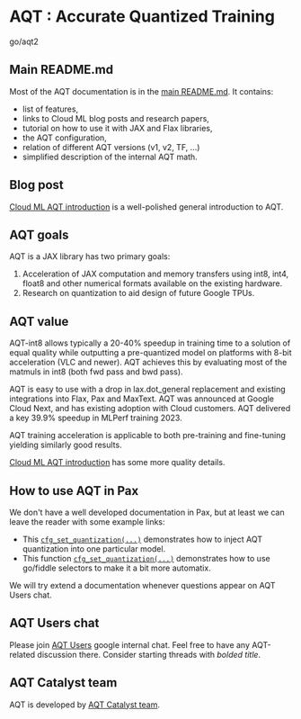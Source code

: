 # AQT : Accurate Quantized Training

go/aqt2

## Main README.md

Most of the AQT documentation is in the [main README.md](../README.md). It
contains:

-   list of features,
-   links to Cloud ML blog posts and research papers,
-   tutorial on how to use it with JAX and Flax libraries,
-   the AQT configuration,
-   relation of different AQT versions (v1, v2, TF, ...)
-   simplified description of the internal AQT math.

## Blog post

[Cloud ML AQT introduction](https://cloud.google.com/blog/products/compute/accurate-quantized-training-aqt-for-tpu-v5e/)
is a well-polished general introduction to AQT.

## AQT goals

AQT is a JAX library has two primary goals:

1.  Acceleration of JAX computation and memory transfers using int8, int4,
    float8 and other numerical formats available on the existing hardware.
1.  Research on quantization to aid design of future Google TPUs.

## AQT value

AQT-int8 allows typically a 20-40% speedup in training time to a solution of
equal quality while outputting a pre-quantized model on platforms with 8-bit
acceleration (VLC and newer). AQT achieves this by evaluating most of the
matmuls in int8 (both fwd pass and bwd pass).

AQT is easy to use with a drop in lax.dot_general replacement and existing
integrations into Flax, Pax and MaxText. AQT was announced at Google Cloud Next,
and has existing adoption with Cloud customers. AQT delivered a key 39.9%
speedup in MLPerf training 2023.

AQT training acceleration is applicable to both pre-training and fine-tuning
yielding similarly good results.

[Cloud ML AQT introduction](https://cloud.google.com/blog/products/compute/accurate-quantized-training-aqt-for-tpu-v5e/)
has some more quality details.

## How to use AQT in Pax

We don't have a well developed documentation in Pax, but at least we can leave
the reader with some example links:

-   This
    [`cfg_set_quantization(...)`](http://google3/nlp/mum/pax/quantization/experiments.py;l=50;rcl=584723066)
    demonstrates how to inject AQT quantization into one particular model.
-   This function
    [`cfg_set_quantization(...)`](http://google3/intelligence/mobile_llms/pax/ulm/pretrain.py;l=354;rcl=584722680)
    demonstrates how to use go/fiddle selectors to make it a bit more automatix.

We will try extend a documentation whenever questions appear on AQT Users chat.

## AQT Users chat

Please join [AQT Users](https://chat.google.com/room/AAAASQ4OKpw?cls=1) google
internal chat. Feel free to have any AQT-related discussion there. Consider
starting threads with *bolded title*.

## AQT Catalyst team

AQT is developed by
[AQT Catalyst team](https://moma.corp.google.com/team/1448391999960).
